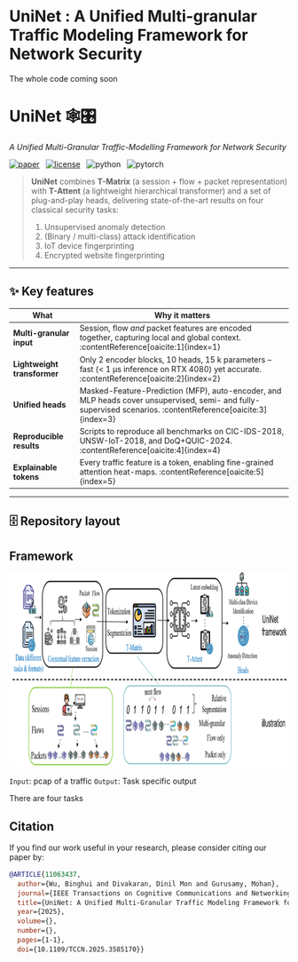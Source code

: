 # UniNet : A Unified Multi-granular Traffic Modeling Framework for Network Security

The whole code coming soon

# UniNet 🕸️🎛️  
*A Unified Multi-Granular Traffic-Modelling Framework for Network Security*

[![paper](https://img.shields.io/badge/paper-IEEE%20TCCN%2025-blue)](https://doi.org/10.1109/TCCN.2025.3585170) 
[![license](https://img.shields.io/badge/license-MIT-green)](LICENSE) 
![python](https://img.shields.io/badge/python-3.9%2B-blue) 
![pytorch](https://img.shields.io/badge/pytorch-2.0+-red)

> **UniNet** combines **T-Matrix** (a session + flow + packet representation) with **T-Attent** (a lightweight hierarchical transformer) and a set of plug-and-play heads, delivering state-of-the-art results on four classical security tasks:  
> 1. Unsupervised anomaly detection  
> 2. (Binary / multi-class) attack identification  
> 3. IoT device fingerprinting  
> 4. Encrypted website fingerprinting

---

## ✨ Key features
| What | Why it matters |
|------|----------------|
| **Multi-granular input** | Session, flow *and* packet features are encoded together, capturing local and global context. :contentReference[oaicite:1]{index=1} |
| **Lightweight transformer** | Only 2 encoder blocks, 10 heads, 15 k parameters – fast (< 1 μs inference on RTX 4080) yet accurate. :contentReference[oaicite:2]{index=2} |
| **Unified heads** | Masked-Feature-Prediction (MFP), auto-encoder, and MLP heads cover unsupervised, semi- and fully-supervised scenarios. :contentReference[oaicite:3]{index=3} |
| **Reproducible results** | Scripts to reproduce all benchmarks on CIC-IDS-2018, UNSW-IoT-2018, and DoQ+QUIC-2024. :contentReference[oaicite:4]{index=4} |
| **Explainable tokens** | Every traffic feature is a token, enabling fine-grained attention heat-maps. :contentReference[oaicite:5]{index=5} |

---

## 🗄️ Repository layout


## Framework

<img src="./materials/Idea_of_architecture.png" style="width:2000px;height:350px"/>

`Input`: pcap of a traffic `Output`: Task specific output 

There are four tasks 






## Citation

If you find our work useful in your research, please consider citing our paper by:

```bibtex
@ARTICLE{11063437,
  author={Wu, Binghui and Divakaran, Dinil Mon and Gurusamy, Mohan},
  journal={IEEE Transactions on Cognitive Communications and Networking}, 
  title={UniNet: A Unified Multi-Granular Traffic Modeling Framework for Network Security}, 
  year={2025},
  volume={},
  number={},
  pages={1-1},
  doi={10.1109/TCCN.2025.3585170}}
```
